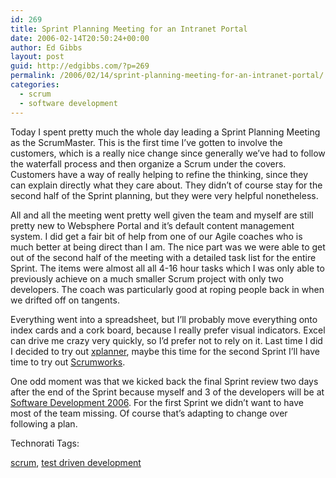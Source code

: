 ```yaml
---
id: 269
title: Sprint Planning Meeting for an Intranet Portal
date: 2006-02-14T20:50:24+00:00
author: Ed Gibbs
layout: post
guid: http://edgibbs.com/?p=269
permalink: /2006/02/14/sprint-planning-meeting-for-an-intranet-portal/
categories:
  - scrum
  - software development
---
```

Today I spent pretty much the whole day leading a Sprint Planning Meeting as the ScrumMaster. This is the first time I&#8217;ve gotten to involve the customers, which is a really nice change since generally we&#8217;ve had to follow the waterfall process and then organize a Scrum under the covers. Customers have a way of really helping to refine the thinking, since they can explain directly what they care about. They didn&#8217;t of course stay for the second half of the Sprint planning, but they were very helpful nonetheless.

All and all the meeting went pretty well given the team and myself are still pretty new to Websphere Portal and it&#8217;s default content management system. I did get a fair bit of help from one of our Agile coaches who is much better at being direct than I am. The nice part was we were able to get out of the second half of the meeting with a detailed task list for the entire Sprint. The items were almost all all 4-16 hour tasks which I was only able to previously achieve on a much smaller Scrum project with only two developers. The coach was particularly good at roping people back in when we drifted off on tangents.

Everything went into a spreadsheet, but I&#8217;ll probably move everything onto index cards and a cork board, because I really prefer visual indicators. Excel can drive me crazy very quickly, so I&#8217;d prefer not to rely on it. Last time I did I decided to try out [xplanner](http://edgibbs.com/2005/08/29/dropping-xplanner-for-now/), maybe this time for the second Sprint I&#8217;ll have time to try out [Scrumworks](http://danube.com/scrumworks). 

One odd moment was that we kicked back the final Sprint review two days after the end of the Sprint because myself and 3 of the developers will be at [Software Development 2006](http://www.sdexpo.com/). For the first Sprint we didn&#8217;t want to have most of the team missing. Of course that&#8217;s adapting to change over following a plan.

<!-- Technorati Tags Start -->

Technorati Tags:
  
<a href="http://technorati.com/tag/scrum" rel="tag">scrum</a>, <a href="http://technorati.com/tag/test%20driven%20development" rel="tag">test driven development</a> 

<!-- Technorati Tags End -->